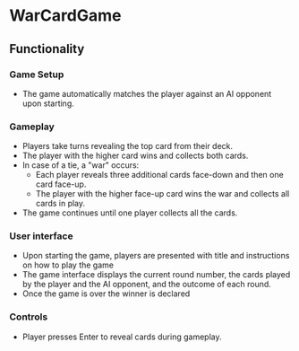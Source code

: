 # WarCardGame
## Functionality
### Game Setup
- The game automatically matches the player against an AI opponent upon starting.

### Gameplay
- Players take turns revealing the top card from their deck.
- The player with the higher card wins and collects both cards.
- In case of a tie, a "war" occurs:
  - Each player reveals three additional cards face-down and then one card face-up.
  - The player with the higher face-up card wins the war and collects all cards in play.
- The game continues until one player collects all the cards.

### User interface
- Upon starting the game, players are presented with title and instructions on how to play the game
- The game interface displays the current round number, the cards played by the player and the AI opponent, and the outcome of each round.
- Once the game is over the winner is declared

### Controls
- Player presses Enter to reveal cards during gameplay.
